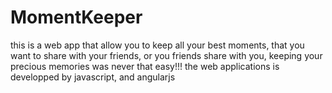 # MomentKeeper
this is a web app that allow you to keep all your best moments, that you want to share with your friends, or you friends share with you, keeping your precious memories was never that easy!!!
the web applications is developped by javascript, and angularjs
